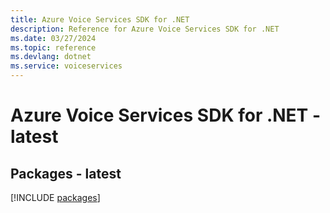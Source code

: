 ```yaml
---
title: Azure Voice Services SDK for .NET
description: Reference for Azure Voice Services SDK for .NET
ms.date: 03/27/2024
ms.topic: reference
ms.devlang: dotnet
ms.service: voiceservices
---
```

# Azure Voice Services SDK for .NET - latest
## Packages - latest
[!INCLUDE [packages](voice-services-index.md)]
